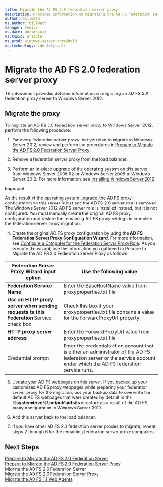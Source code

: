 ```yaml
---
title: Migrate the AD FS 2.0 federation server proxy
description: Provides information on migrating the AD FS federation server proxy to Windows Server 2012.
author: billmath
ms.author: billmath
manager: femila
ms.date: 06/28/2017
ms.topic: article
ms.prod: windows-server-threshold
ms.technology: identity-adfs
---
```


# Migrate the AD FS 2.0 federation server proxy
This document provides detailed information on migrating an AD FS 2.0 federation proxy server to Windows Server 2012.

## Migrate the proxy

To migrate an AD FS 2.0 federation server proxy to Windows Server 2012, perform the following procedure:  
  
1.  For every federation server proxy that you plan to migrate to Windows Server 2012, review and perform the procedures in [Prepare to Migrate the AD FS 2.0 Federation Server Proxy](prepare-to-migrate-ad-fs-fed-proxy.md).  
  
2.  Remove a federation server proxy from the load balancer.  
  
3.  Perform an in-place upgrade of the operating system on this server from Windows Server 2008 R2 or Windows Server 2008 to Windows Server 2012. For more information, see [Installing Windows Server 2012](https://technet.microsoft.com/library/jj134246.aspx).  
  
> [!IMPORTANT]
>  As the result of the operating system upgrade, the AD FS proxy configuration on this server is lost and the AD FS 2.0 server role is removed. The Windows Server 2012 AD FS server role is installed instead, but it is not configured. You must manually create the original AD FS proxy configuration and restore the remaining AD FS proxy settings to complete the federation server proxy migration.  
  
4. Create the original AD FS proxy configuration by using the **AD FS Federation Server Proxy Configuration Wizard**. For more information, see [Configure a Computer for the Federation Server Proxy Role](configure-a-computer-for-the-federation-server-proxy-role.md). As you execute the wizard, use the information you gathered in Prepare to Migrate the AD FS 2.0 Federation Server Proxy as follows:  
  
 
|**Federation Server Proxy Wizard input option**|**Use the following value**|
|-----|-----|  
|**Federation Service Name**|Enter the BaseHostName value from proxyproperties.txt file|  
|**Use an HTTP proxy server when sending requests to this Federation** Service check box|Check this box if your proxyproperties.txt file contains a value for the ForwardProxyUrl property|  
|**HTTP proxy server address**|Enter the ForwardProxyUrl value from proxyproperties.txt file|  
|Credential prompt|Enter the credentials of an account that is either an administrator of the AD FS federation server or the service account under which the AD FS federation service runs.|  
  
5. Update your AD FS webpages on this server. If you backed up your customized AD FS proxy webpages while preparing your federation server proxy for the migration, use your backup data to overwrite the default AD FS webpages that were created by default in the **%systemdrive%\inetpub\adfs\ls** directory as a result of the AD FS proxy configuration in Windows Server 2012.  
  
6. Add this server back to the load balancer.  
  
7. If you have other AD FS 2.0 federation server proxies to migrate, repeat steps 2 through 6 for the remaining federation server proxy computers.  
  
  
## Next Steps
 [Prepare to Migrate the AD FS 2.0 Federation Server](prepare-to-migrate-ad-fs-fed-server.md)   
 [Prepare to Migrate the AD FS 2.0 Federation Server Proxy](prepare-to-migrate-ad-fs-fed-proxy.md)   
 [Migrate the AD FS 2.0 Federation Server](migrate-the-ad-fs-fed-server.md)   
 [Migrate the AD FS 2.0 Federation Server Proxy](migrate-the-ad-fs-2-fed-server-proxy.md)   
 [Migrate the AD FS 1.1 Web Agents](migrate-the-ad-fs-web-agent.md)